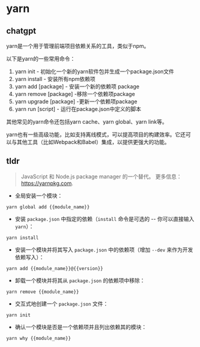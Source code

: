 # yarn 
## chatgpt 
yarn是一个用于管理前端项目依赖关系的工具，类似于npm。

以下是yarn的一些常用命令：

1. yarn init - 初始化一个新的yarn软件包并生成一个package.json文件
2. yarn install - 安装所有npm依赖项
3. yarn add [package] - 安装一个新的依赖项 package
4. yarn remove [package] -移除一个依赖项package
5. yarn upgrade [package] -更新一个依赖项package
6. yarn run [script] - 运行在package.json中定义的脚本

其他常见的yarn命令还包括yarn cache、yarn global、yarn link等。

yarn也有一些高级功能，比如支持离线模式，可以提高项目的构建效率。它还可以与其他工具（比如Webpack和Babel）集成，以提供更强大的功能。 

## tldr 
 
> JavaScript 和 Node.js package manager 的一个替代。
> 更多信息：<https://yarnpkg.com>.

- 全局安装一个模块：

`yarn global add {{module_name}}`

- 安装 `package.json` 中指定的依赖（`install` 命令是可选的 -- 你可以直接输入`yarn`）：

`yarn install`

- 安装一个模块并将其写入 `package.json` 中的依赖项（增加 `--dev` 来作为开发依赖写入）：

`yarn add {{module_name}}@{{version}}`

- 卸载一个模块并将其从 `package.json` 的依赖项中移除：

`yarn remove {{module_name}}`

- 交互式地创建一个 `package.json` 文件：

`yarn init`

- 确认一个模块是否是一个依赖项并且列出依赖其的模块：

`yarn why {{module_name}}`
